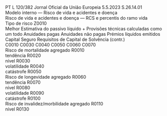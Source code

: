 PT  L 120/382 Jornal Oficial da União Europeia 5.5.2023
 S.26.14.01  
Modelo interno — Risco de vida e acidentes e doença  
Risco de vida e acidentes e doença — RCS e percentis do ramo vida  
Tipo de risco  Z0010  
Melhor Estimativa 
do passivo líquido + 
Provisões técnicas 
calculadas como um 
todo  Anuidades pagas  Anuidades não 
pagas  Prémios líquidos 
emitidos  Capital Seguro  Requisitos de 
Capital de 
Solvência  (contr.)  
C0010  C0030  C0040  C0050  C0060  C0070  
Risco de mortalidade agregado  R0010  
tendência  R0020  
nível  R0030  
volatilidade  R0040  
catástrofe  R0050  
Risco de longevidade agregado  R0060  
tendência  R0070  
nível  R0080  
volatilidade  R0090  
catástrofe  R0100  
Risco de invalidez/morbilidade agregado  R0110  
nível  R0130